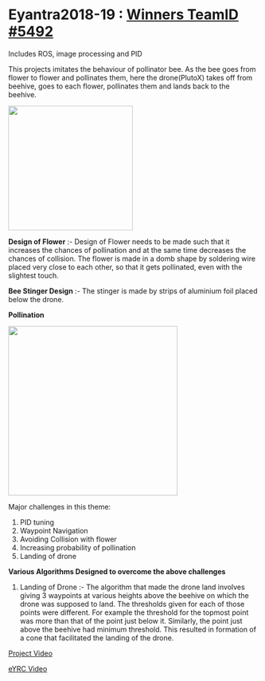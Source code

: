 # Eyantra2018-19 : [Winners TeamID #5492](http://www.e-yantra.org/eyrc)
Includes ROS, image processing and PID

This projects imitates the behaviour of pollinator bee. As the bee goes from flower to flower and pollinates them, here the drone(PlutoX) takes off from beehive, goes to each flower, pollinates them and lands back to the  beehive.


<img src="https://github.com/sona-19/Eyantra2018-19/blob/master/2.jpeg" width="250">

<b>Design of Flower</b>  :- Design of Flower needs to be made such that it increases the chances of pollination and at the same time decreases the chances of collision. The flower is made in a domb shape by soldering wire placed very close to each other, so that it gets pollinated, even with the slightest touch.

<b>Bee Stinger Design</b>  :- The stinger is made by strips of aluminium foil placed below the drone. 

<b>Pollination</b>

<img src="https://github.com/sona-19/Eyantra2018-19/blob/master/pollination.jpeg" width="340">


Major challenges in this theme:

1. PID tuning
2. Waypoint Navigation
3. Avoiding Collision with flower
4. Increasing probability of pollination
5. Landing of drone


<b>Various Algorithms Designed to overcome the above challenges</b>

1. Landing of Drone :- The algorithm that made the drone land involves giving 3 waypoints at various heights above the beehive on which the drone was supposed to land. The thresholds given for each of those points were different. For example the threshold for the topmost point was more than that of the point just below it. Similarly, the point just above the beehive had minimum threshold. This resulted in formation of a cone that facilitated the landing of the drone. 



[Project Video](https://youtu.be/_y-xsZQv6v4)

[eYRC Video](https://www.youtube.com/watch?v=d3jKvnjwe4E&feature=youtu.be)
